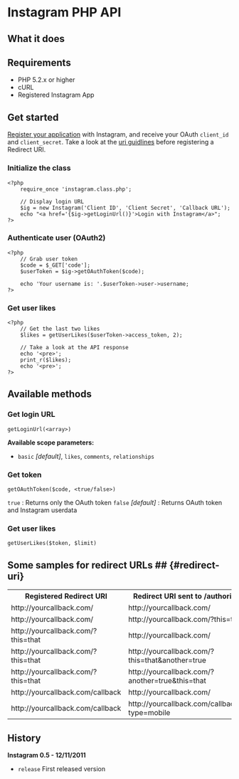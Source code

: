 # Instagram PHP API #

## What it does ##

## Requirements ##

- PHP 5.2.x or higher
- cURL
- Registered Instagram App

## Get started ##

[Register your application](http://instagr.am/developer/register/) with Instagram, and receive your OAuth `client_id` and `client_secret`.
Take a look at the [uri guidlines](#redirect-uri) before registering a Redirect URI.

### Initialize the class ###

    <?php
        require_once 'instagram.class.php';
      
        // Display login URL
        $ig = new Instagram('Client ID', 'Client Secret', 'Callback URL');
        echo "<a href='{$ig->getLoginUrl()}'>Login with Instagram</a>";
    ?>

### Authenticate user (OAuth2) ###

    <?php
        // Grab user token
        $code = $_GET['code'];
        $userToken = $ig->getOAuthToken($code);
      
        echo 'Your username is: '.$userToken->user->username;
    ?>

### Get user likes ###

    <?php
        // Get the last two likes
        $likes = getUserLikes($userToken->access_token, 2);
      
        // Take a look at the API response
        echo '<pre>';
        print_r($likes);
        echo '<pre>';
    ?>

## Available methods ##

### Get login URL ###

`getLoginUrl(<array>)`

**Available scope parameters:**

- `basic` *[default]*, `likes`, `comments`, `relationships`

### Get token ###

`getOAuthToken($code, <true/false>)`

`true` : Returns only the OAuth token
`false` *[default]* : Returns OAuth token and Instagram userdata

### Get user likes ###

`getUserLikes($token, $limit)`

## Some samples for redirect URLs ##  {#redirect-uri}

<table>
  <tr>
    <th>Registered Redirect URI</th>
    <th>Redirect URI sent to /authorize</th>
    <th>Valid?</th>
  </tr>
  <tr>
    <td>http://yourcallback.com/</td>
    <td>http://yourcallback.com/</td>
    <td>yes</td>
  </tr>
  <tr>
    <td>http://yourcallback.com/</td>
    <td>http://yourcallback.com/?this=that</td>
    <td>yes</td>
  </tr>
  <tr>
    <td>http://yourcallback.com/?this=that</td>
    <td>http://yourcallback.com/</td>
    <td>no</td>
  </tr>
  <tr>
    <td>http://yourcallback.com/?this=that</td>
    <td>http://yourcallback.com/?this=that&another=true</td>
    <td>yes</td>
  </tr>
  <tr>
    <td>http://yourcallback.com/?this=that</td>
    <td>http://yourcallback.com/?another=true&this=that</td>
    <td>no</td>
  </tr>
  <tr>
    <td>http://yourcallback.com/callback</td>
    <td>http://yourcallback.com/</td>
    <td>no</td>
  </tr>
  <tr>
    <td>http://yourcallback.com/callback</td>
    <td>http://yourcallback.com/callback/?type=mobile</td>
    <td>yes</td>
  </tr>
</table>

## History ##

**Instagram 0.5 - 12/11/2011**

- `release` First released version 


